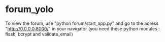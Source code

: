 # forum_yolo
To view the forum, use "python forum/start_app.py" and go to the adress "http://0.0.0.0:8000/" in your navigator
(you need these python modules : flask, bcrypt and validate_email)

